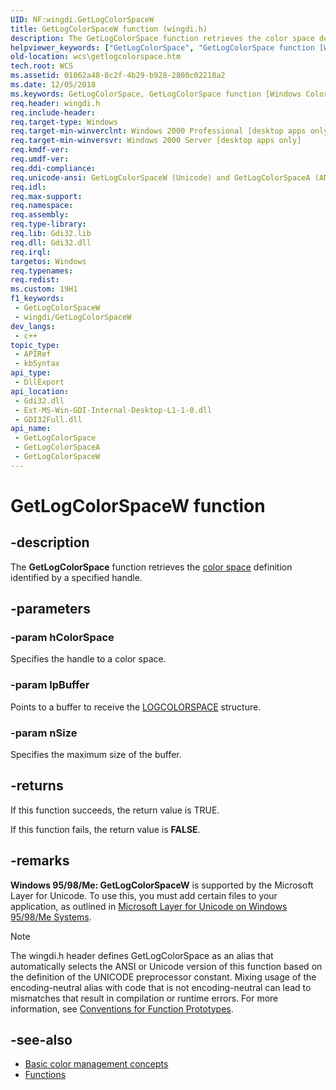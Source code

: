 ```yaml
---
UID: NF:wingdi.GetLogColorSpaceW
title: GetLogColorSpaceW function (wingdi.h)
description: The GetLogColorSpace function retrieves the color space definition identified by a specified handle. (Unicode)
helpviewer_keywords: ["GetLogColorSpace", "GetLogColorSpace function [Windows Color System]", "GetLogColorSpaceW", "_color_GetLogColorSpace", "wcs.getlogcolorspace", "wingdi/GetLogColorSpace", "wingdi/GetLogColorSpaceW"]
old-location: wcs\getlogcolorspace.htm
tech.root: WCS
ms.assetid: 01862a48-8c2f-4b29-b928-2800c02218a2
ms.date: 12/05/2018
ms.keywords: GetLogColorSpace, GetLogColorSpace function [Windows Color System], GetLogColorSpaceA, GetLogColorSpaceW, _color_GetLogColorSpace, wcs.getlogcolorspace, wingdi/GetLogColorSpace, wingdi/GetLogColorSpaceA, wingdi/GetLogColorSpaceW
req.header: wingdi.h
req.include-header: 
req.target-type: Windows
req.target-min-winverclnt: Windows 2000 Professional [desktop apps only]
req.target-min-winversvr: Windows 2000 Server [desktop apps only]
req.kmdf-ver: 
req.umdf-ver: 
req.ddi-compliance: 
req.unicode-ansi: GetLogColorSpaceW (Unicode) and GetLogColorSpaceA (ANSI)
req.idl: 
req.max-support: 
req.namespace: 
req.assembly: 
req.type-library: 
req.lib: Gdi32.lib
req.dll: Gdi32.dll
req.irql: 
targetos: Windows
req.typenames: 
req.redist: 
ms.custom: 19H1
f1_keywords:
 - GetLogColorSpaceW
 - wingdi/GetLogColorSpaceW
dev_langs:
 - c++
topic_type:
 - APIRef
 - kbSyntax
api_type:
 - DllExport
api_location:
 - Gdi32.dll
 - Ext-MS-Win-GDI-Internal-Desktop-L1-1-0.dll
 - GDI32Full.dll
api_name:
 - GetLogColorSpace
 - GetLogColorSpaceA
 - GetLogColorSpaceW
---
```


# GetLogColorSpaceW function


## -description

The <b>GetLogColorSpace</b> function retrieves the [color space](/windows/win32/wcs/c#color-space) definition identified by a specified handle.

## -parameters

### -param hColorSpace

Specifies the handle to a color space.

### -param lpBuffer

Points to a buffer to receive the <a href="/windows/desktop/api/wingdi/ns-wingdi-logcolorspacea">LOGCOLORSPACE</a> structure.

### -param nSize

Specifies the maximum size of the buffer.

## -returns

If this function succeeds, the return value is TRUE.

If this function fails, the return value is <b>FALSE</b>.

## -remarks

<b>Windows 95/98/Me: </b><b>GetLogColorSpaceW</b> is supported by the Microsoft Layer for Unicode. To use this, you must add certain files to your application, as outlined in <a href="https://msdn.microsoft.com/library?url=/library/mslu/winprog/microsoft_layer_for_unicode_on_windows_95_98_me_systems.asp">Microsoft Layer for Unicode on Windows 95/98/Me Systems</a>.





> [!NOTE]
> The wingdi.h header defines GetLogColorSpace as an alias that automatically selects the ANSI or Unicode version of this function based on the definition of the UNICODE preprocessor constant. Mixing usage of the encoding-neutral alias with code that is not encoding-neutral can lead to mismatches that result in compilation or runtime errors. For more information, see [Conventions for Function Prototypes](/windows/win32/intl/conventions-for-function-prototypes).

## -see-also

* [Basic color management concepts](/windows/win32/wcs/basic-color-management-concepts)
* [Functions](/windows/win32/wcs/functions)
